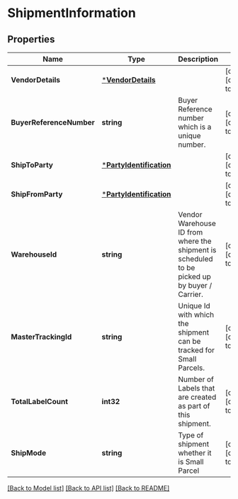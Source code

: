 # ShipmentInformation

## Properties
Name | Type | Description | Notes
------------ | ------------- | ------------- | -------------
**VendorDetails** | [***VendorDetails**](VendorDetails.md) |  | [optional] [default to null]
**BuyerReferenceNumber** | **string** | Buyer Reference number which is a unique number. | [optional] [default to null]
**ShipToParty** | [***PartyIdentification**](PartyIdentification.md) |  | [optional] [default to null]
**ShipFromParty** | [***PartyIdentification**](PartyIdentification.md) |  | [optional] [default to null]
**WarehouseId** | **string** | Vendor Warehouse ID from where the shipment is scheduled to be picked up by buyer / Carrier. | [optional] [default to null]
**MasterTrackingId** | **string** | Unique Id with  which  the shipment can be tracked for Small Parcels. | [optional] [default to null]
**TotalLabelCount** | **int32** | Number of Labels that are created as part of this shipment. | [optional] [default to null]
**ShipMode** | **string** | Type of shipment whether it is Small Parcel | [optional] [default to null]

[[Back to Model list]](../README.md#documentation-for-models) [[Back to API list]](../README.md#documentation-for-api-endpoints) [[Back to README]](../README.md)

